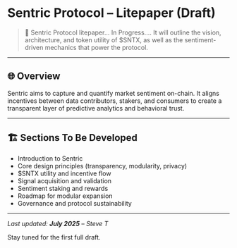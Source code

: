 # Sentric Protocol – Litepaper (Draft)

> 📘 Sentric Protocol litepaper... In Progress.... It will outline the vision, architecture, and token utility of $SNTX, as well as the sentiment-driven mechanics that power the protocol.

---

## 🌐 Overview

Sentric aims to capture and quantify market sentiment on-chain. It aligns incentives between data contributors, stakers, and consumers to create a transparent layer of predictive analytics and behavioral trust.

---

## 🏗️ Sections To Be Developed

- Introduction to Sentric
- Core design principles (transparency, modularity, privacy)
- $SNTX utility and incentive flow
- Signal acquisition and validation
- Sentiment staking and rewards
- Roadmap for modular expansion
- Governance and protocol sustainability

---

_Last updated: **July 2025** – Steve T_

Stay tuned for the first full draft.

